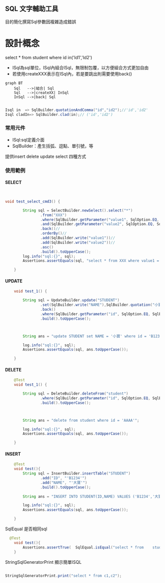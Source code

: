 ## SQL 文字輔助工具

目的簡化撰寫Sql參數因複雜造成錯誤

# 設計概念

select * from student where id in('Id1','Id2')

- ISql為sql單位，ISql內組合ISql，無限制包覆，以方便組合方式更加自由
- 若使用createXXX表示在ISql內，若是要跳出則需要使用back()

```mermaid
graph BT
    Sql   -->|組合| Sql
    Sql   -->|createXX| InSql
    InSql -->|back| Sql
   
```

```java
Isql in  => SqlBuilder.quotationAndComma("id","id2");//'id','id2'
Isql cladIn=> SqlBuilder.clad(in);// ('id','id2')
```

### 常用元件

- ISql:sql定義介面
- SqlBuilder：產生括弧、逗點、單引號，等

提供insert delete update select 四種方式

### 使用範例

#### SELECT

```java


void test_select_cmd3() {

        String sql = SelectBuilder.newSelect().select("*")
                .from("XXX")
                .where(SqlBuilder.getParameter("value1", SqlOption.EQ, SqlBuilder.write(":value1")))
                .and(SqlBuilder.getParameter("value2", SqlOption.EQ, SqlBuilder.write(":value2")))//
                .back()//
                .orderBy()//
                .add(SqlBuilder.write("value1"))//
                .add(SqlBuilder.write("value2"))//
                .asc()
                .build().toUpperCase();
        log.info("sql:{}", sql);
        Assertions.assertEquals(sql, "select * from XXX where value1 = :value1 AND value2 = :value2 order by value1,value2 asc ".toUpperCase());

    }

```

#### UPDATE

```java
    void test_1() {

        String sql = UpdateBuilder.update("STUDENT")
                .set(SqlBuilder.write("NAME"),SqlBuilder.quotation("小寶"))
                .back()
                .where(SqlBuilder.getParameter("id", SqlOption.EQ, SqlBuilder.quotation("B1234")))
                .build().toUpperCase();



        String ans = "update STUDENT set NAME = '小寶' where id = 'B1234'";

        log.info("sql:{}", sql);
        Assertions.assertEquals(sql, ans.toUpperCase());

    }
```

#### DELETE

```java
    @Test
    void test_1() {

        String sql = DeleteBuilder.deleteFrom("student")
                .where(SqlBuilder.getParameter("id", SqlOption.EQ, SqlBuilder.quotation("AAAA")))
                .build().toUpperCase();



        String ans = "delete from student where id = 'AAAA'";

        log.info("sql:{}", sql);
        Assertions.assertEquals(sql, ans.toUpperCase());

    }
```

#### INSERT

```java
    @Test
    void test(){
        String sql = InsertBuilder.insertTable("STUDENT")
                .add("ID", "'B1234'")
                .add("NAME", "'大寶'")
                .build().toUpperCase();
  
        String ans = "INSERT INTO STUDENT(ID,NAME) VALUES ('B1234','大寶')";

        log.info("sql:{}", sql);
        Assertions.assertEquals(sql, ans.toUpperCase());

    }
```



SqlEqual 是否相同sql

```java
  @Test
    void test(){
        Assertions.assertTrue(  SqlEqual.isEqual("select * from    student","SELECT * from student"));
    }
```
StringSqlGeneratorPrint 顯示簡單ISQL

```java

StringSqlGeneratorPrint.print("select * from c1,c2");

```

